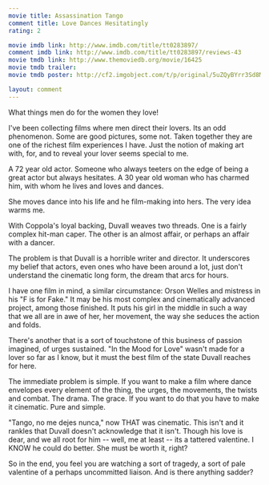 ```yaml
---
movie title: Assassination Tango
comment title: Love Dances Hesitatingly
rating: 2

movie imdb link: http://www.imdb.com/title/tt0283897/
comment imdb link: http://www.imdb.com/title/tt0283897/reviews-43
movie tmdb link: http://www.themoviedb.org/movie/16425
movie tmdb trailer: 
movie tmdb poster: http://cf2.imgobject.com/t/p/original/5uZQyBYrr3Sd8MAm3Y8H05vUE1X.jpg

layout: comment
---
```


What things men do for the women they love!

I've been collecting films where men direct their lovers. Its an odd phenomenon. Some are good pictures, some not. Taken together they are one of the richest film experiences I have. Just the notion of making art with, for, and to reveal your lover seems special to me.

A 72 year old actor. Someone who always teeters on the edge of being a great actor but always hesitates. A 30 year old woman who has charmed him, with whom he lives and loves and dances.

She moves dance into his life and he film-making into hers. The very idea warms me.

With Coppola's loyal backing, Duvall weaves two threads. One is a fairly complex hit-man caper. The other is an almost affair, or perhaps an affair with a dancer.

The problem is that Duvall is a horrible writer and director. It underscores my belief that actors, even ones who have been around a lot, just don't understand the cinematic long form, the dream that arcs for hours.

I have one film in mind, a similar circumstance: Orson Welles and mistress in his "F is for Fake." It may be his most complex and cinematically advanced project, among those finished. It puts his girl in the middle in such a way that we all are in awe of her, her movement, the way she seduces the action and folds.

There's another that is a sort of touchstone of this business of passion imagined, of urges sustained. "In the Mood for Love" wasn't made for a lover so far as I know, but it must the best film of the state Duvall reaches for here.

The immediate problem is simple. If you want to make a film where dance envelopes every element of the thing, the urges, the movements, the twists and combat. The drama. The grace. If you want to do that you have to make it cinematic. Pure and simple.

"Tango, no me dejes nunca," now THAT was cinematic. This isn't and it rankles that Duvall doesn't acknowledge that it isn't. Though his love is dear, and we all root for him -- well, me at least -- its a tattered valentine. I KNOW he could do better. She must be worth it, right?

So in the end, you feel you are watching a sort of tragedy, a sort of pale valentine of a perhaps uncommitted liaison. And is there anything sadder?